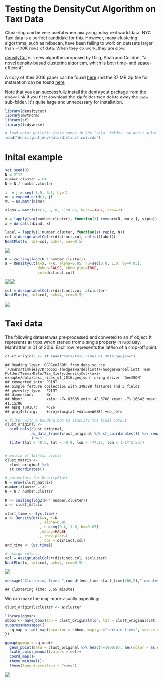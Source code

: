 Testing the DensityCut Algorithm on Taxi Data
================

Clustering can be very useful when analyzing noisy real world data. NYC Taxi data is a perfect candidate for this. However, many clustering algorithms, such as hdbscan, have been failing to work on datasets larger than ~100K rows of data. When they do work, they are slow.

[densityCut](https://www.ncbi.nlm.nih.gov/pubmed/27153661) is a new algorithm proposed by Ding, Shah and Condon, "a novel density-based clustering algorithm, which is both time- and space-efficient".

A copy of their 2016 paper can be found [here](https://www.ncbi.nlm.nih.gov/pubmed/27153661) and the 37 MB zip file for installation can be found [here](https://bitbucket.org/jerry00/densitycut_dev)

Note that you can successfully install the denistycut package from the above link if you first download the zip folder then delete away the `data` sub-folder. It's quite large and unnecessary for installation.

``` r
library(densitycut)
library(mvtnorm)
library(sf)
library(tidyverse)

# load color pallette (this comes in the 'data' folder, so don't delet it):
load("densitycut_dev/data/distinct.col.rda")
```

Inital example
==============

``` r
set.seed(0)
N = 2^12
number.cluster = 64
N = N / number.cluster

i  = j = seq(-3.5, 3.5, by=1)
mu = expand.grid(i, j)
mu = as.matrix(mu)

sigma = matrix(c(1, 0, 0, 1)*0.05, byrow=TRUE, nrow=2)

x = lapply(seq(number.cluster), function(z) rmvnorm(N, mu[z,], sigma))
x = do.call(rbind, x)

label = lapply(1:number.cluster, function(z) rep(z, N))
col = AssignLabelColor(distinct.col, unlist(label))
NeatPlot(x, col=col, pch=4, cex=0.5)
```

![](README_files/figure-markdown_github/unnamed-chunk-2-1.png)

``` r
K = ceiling(log2(N * number.cluster))
a = DensityCut(X=x, K=K, alpha=0.85, nu=seq(0.0, 1.0, by=0.05),
               debug=FALSE, show.plot=TRUE,
               col=distinct.col)
```

![](README_files/figure-markdown_github/unnamed-chunk-2-2.png)![](README_files/figure-markdown_github/unnamed-chunk-2-3.png)

``` r
col = AssignLabelColor(distinct.col, a$cluster)
NeatPlot(x, col=col, pch=4, cex=0.5)
```

![](README_files/figure-markdown_github/unnamed-chunk-2-4.png)

Taxi data
=========

The following dataset was pre-processed and conveted to an sf object. It represents all trips which started from a single property in Kips Bay, Manhattan in Q1 of 2016. Each row represents the lat/lon of a drop-off point.

``` r
clust_original <- st_read("data/taxi_rides_q1_2016.geojson")
```

    ## Reading layer `OGRGeoJSON' from data source `/Users/timkiely/Dropbox (hodgeswardelliott)/hodgeswardelliott Team Folder/Teams/Data/Tim_Kiely/densityCut-taxi-example/data/taxi_rides_q1_2016.geojson' using driver `GeoJSON'
    ## converted into: POINT
    ## Simple feature collection with 249398 features and 3 fields
    ## geometry type:  POINT
    ## dimension:      XY
    ## bbox:           xmin: -74.63605 ymin: 40.3768 xmax: -73.16642 ymax: 41.15786
    ## epsg (SRID):    4326
    ## proj4string:    +proj=longlat +datum=WGS84 +no_defs

``` r
# filter with a bouding box to simplify the final output 
clust_original <- 
  bind_cols(clust_original,
            as_data_frame(clust_original %>% st_coordinates()) %>% rename("lon"=X,"lat"=Y)
            ) %>% 
  filter(lat > 40.6, lat < 40.9, lon > -74.25, lon < (-1*73.55))


# matrix of lat/lon points
clust_matrix <-
  clust_original %>% 
  st_coordinates()

# parameters for DensityClust
N = nrow(clust_matrix)
number.cluster = 30
N = N / number.cluster

K <- ceiling(log2(N * number.cluster))
x <- clust_matrix

start_time <- Sys.time()
a <- DensityCut(X=x, K=K
                , alpha=0.85
                , nu=seq(0.0, 1.0, by=0.05)
                ,debug=FALSE
                , show.plot=F
                , col = distinct.col)
end_time <- Sys.time()

# assign colors:
col = AssignLabelColor(distinct.col, a$cluster)
NeatPlot(x, col=col, pch=4, cex=0.5)
```

![](README_files/figure-markdown_github/unnamed-chunk-3-1.png)

``` r
message("Clustering Time: ",round((end_time-start_time)/60,2)," minutes")
```

    ## Clustering Time: 0.65 minutes

We can make the map more visually appealing:

``` r
clust_original$cluster <- a$cluster

library(ggmap)
sbbox <- make_bbox(lon = clust_original$lon, lat = clust_original$lat, f = .1)
suppressMessages({
  sq_map <- get_map(location = sbbox, maptype="terrain-lines", source = "stamen",color = "bw")
})

ggmap(ggmap = sq_map)+
  geom_point(data = clust_original %>% head(n=100000), aes(color = as.character(cluster)), size = 0.1, alpha = 0.5)+
  scale_color_manual(values = col)+
  coord_map()+
  theme_minimal()+
  theme(legend.position = "none")
```

![](README_files/figure-markdown_github/unnamed-chunk-4-1.png)
